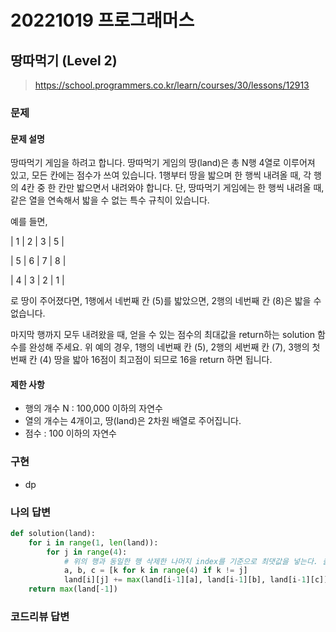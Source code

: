 # 20221019 프로그래머스

## 땅따먹기 (Level 2)
> https://school.programmers.co.kr/learn/courses/30/lessons/12913

### 문제
#### 문제 설명
땅따먹기 게임을 하려고 합니다. 땅따먹기 게임의 땅(land)은 총 N행 4열로 이루어져 있고, 모든 칸에는 점수가 쓰여 있습니다. 1행부터 땅을 밟으며 한 행씩 내려올 때, 각 행의 4칸 중 한 칸만 밟으면서 내려와야 합니다. 단, 땅따먹기 게임에는 한 행씩 내려올 때, 같은 열을 연속해서 밟을 수 없는 특수 규칙이 있습니다.

예를 들면,

| 1 | 2 | 3 | 5 |

| 5 | 6 | 7 | 8 |

| 4 | 3 | 2 | 1 |

로 땅이 주어졌다면, 1행에서 네번째 칸 (5)를 밟았으면, 2행의 네번째 칸 (8)은 밟을 수 없습니다.

마지막 행까지 모두 내려왔을 때, 얻을 수 있는 점수의 최대값을 return하는 solution 함수를 완성해 주세요. 위 예의 경우, 1행의 네번째 칸 (5), 2행의 세번째 칸 (7), 3행의 첫번째 칸 (4) 땅을 밟아 16점이 최고점이 되므로 16을 return 하면 됩니다.

#### 제한 사항
- 행의 개수 N : 100,000 이하의 자연수
- 열의 개수는 4개이고, 땅(land)은 2차원 배열로 주어집니다.
- 점수 : 100 이하의 자연수

### 구현
- dp

### 나의 답변
```python
def solution(land):
    for i in range(1, len(land)):
        for j in range(4):
            # 위의 행과 동일한 행 삭제한 나머지 index를 기준으로 최댓값을 넣는다. 출력은 마지막 행의 최댓값.
            a, b, c = [k for k in range(4) if k != j]
            land[i][j] += max(land[i-1][a], land[i-1][b], land[i-1][c])
    return max(land[-1])

```

### 코드리뷰 답변
```python
```
